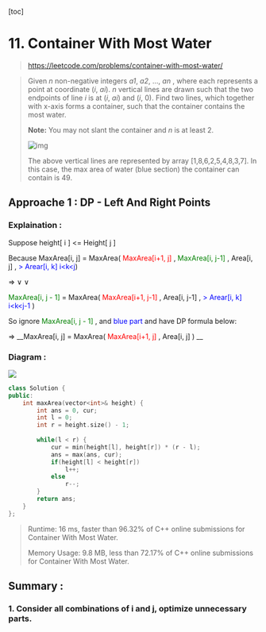 [toc]

# 11. Container With Most Water

>https://leetcode.com/problems/container-with-most-water/

> Given *n* non-negative integers *a1*, *a2*, ..., *an* , where each represents a point at coordinate (*i*, *ai*). *n* vertical lines are drawn such that the two endpoints of line *i* is at (*i*, *ai*) and (*i*, 0). Find two lines, which together with x-axis forms a container, such that the container contains the most water.
>
> **Note:** You may not slant the container and *n* is at least 2.
>
>  
>
> ![img](https://s3-lc-upload.s3.amazonaws.com/uploads/2018/07/17/question_11.jpg)
>
> The above vertical lines are represented by array [1,8,6,2,5,4,8,3,7]. In this case, the max area of water (blue section) the container can contain is 49.

## Approache 1 : DP - Left And Right Points

### Explaination :

Suppose height[ i ] <= Height[ j ]

Because MaxArea[i, j] = MaxArea( <font color=red>MaxArea[i+1, j] </font>, <font color=green> MaxArea[i, j-1] </font> , Area[i, j] ,  <font color=blue>> Arear[i, k]  i<k<j</font>)

&rArr;                                                                $\vee$ 	  											     $\vee$

<font color=green>MaxArea[i, j - 1] </font> =          MaxArea( <font color=red>MaxArea[i+1, j-1] </font>,                           Area[i, j-1]  ,   <font color=blue>> Arear[i, k]  i<k<j-1 </font> )

So ignore <font color=green>MaxArea[i, j - 1] </font>, and <font color=blue>blue part </font>and have DP formula below: 

&rArr;     __MaxArea[i, j] = MaxArea( <font color=red>MaxArea[i+1, j] </font>,  Area[i, j] ) __

### Diagram :

![](C:\Workshop\git\Algorithm\leetcode\images\11.PNG)

```cpp
class Solution {							
public:							
    int maxArea(vector<int>& height) {							
        int ans = 0, cur;							
        int l = 0;							
        int r = height.size() - 1;							
							
        while(l < r) {							
            cur = min(height[l], height[r]) * (r - l);							
            ans = max(ans, cur);							
            if(height[l] < height[r])							
                l++;							
            else							
                r--;							
        }							
        return ans;							
    }							
};							

```

> Runtime: 16 ms, faster than 96.32% of C++ online submissions for Container With Most Water.
>
> Memory Usage: 9.8 MB, less than 72.17% of C++ online submissions for Container With Most Water.

## Summary : 

### 1. Consider all combinations of i and j, optimize unnecessary parts.